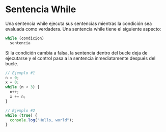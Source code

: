 # Sentencia While

Una sentencia while ejecuta sus sentencias mientras la condición sea evaluada como verdadera. Una sentencia while tiene el siguiente aspecto:

```js
while (condicion)
  sentencia
```

Si la condición cambia a falsa, la sentencia dentro del bucle deja de ejecutarse y el control pasa a la sentencia inmediatamente después del bucle.

```js
// Ejemplo #1
n = 0;
x = 0;
while (n < 3) {
  n++;
  x += n;
}

// Ejemplo #2
while (true) {
  console.log("Hello, world");
}
```
